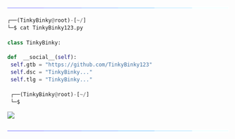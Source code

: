 <!-- <p align=center><img width=90% src="banner.gif"></img></p> -->


<a href="https://github.com/Ayhuuu"><img src="https://raw.githubusercontent.com/Ayhuuu/Ayhuuu/main/img/a.gif"></a>
```python
┌──(TinkyBinky@root)-[~/]
└─$ cat TinkyBinky123.py

class TinkyBinky:

def  __social__(self):
 self.gtb = "https://github.com/TinkyBinky123"
 self.dsc = "TinkyBinky..." 
 self.tlg = "TinkyBinky..."
  
 ┌──(TinkyBinky@root)-[~/]
 └─$
```


![](https://raw.githubusercontent.com/Sutil/Sutil/2b2fad3bf54522bb30c8c170591fc68ff51b69e6/github-contribution-grid-snake2.svg)

<a href="https://github.com/Ayhuuu/"><img src="https://raw.githubusercontent.com/Ayhuuu/Ayhuuu/main/img/a.gif"></a>
